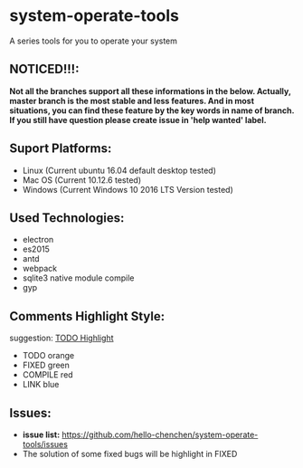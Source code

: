 # system-operate-tools
  A series tools for you to operate your system

## NOTICED!!!:
  **Not all the branches support all these informations in the below. Actually, master branch is the most stable and less features. And in most situations, you can find these feature by the key words in name of branch. If you still have question please create issue in 'help wanted' label.**

## Suport Platforms:
- Linux (Current ubuntu 16.04 default desktop tested)
- Mac OS (Current 10.12.6 tested)
- Windows (Current Windows 10 2016 LTS Version tested)

## Used Technologies:
- electron
- es2015
- antd
- webpack
- sqlite3 native module compile
- gyp

## Comments Highlight Style:
  suggestion: [TODO Highlight](https://marketplace.visualstudio.com/items?itemName=wayou.vscode-todo-highlight)
- TODO orange
- FIXED green
- COMPILE red
- LINK blue

## Issues:
- **issue list:** https://github.com/hello-chenchen/system-operate-tools/issues
- The solution of some fixed bugs will be highlight in FIXED
